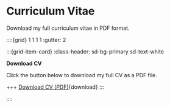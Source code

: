 # Curriculum Vitae

Download my full curriculum vitae in PDF format.

::::{grid} 1 1 1 1
:gutter: 2

:::{grid-item-card}
:class-header: sd-bg-primary sd-text-white

**Download CV**

Click the button below to download my full CV as a PDF file.

+++
[Download CV (PDF)](/CV_ALR.pdf){download}
:::

::::
